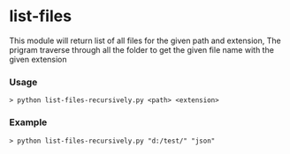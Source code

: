 # list-files
This module will return list of all files for the given path and extension, The prigram traverse through all the folder to get the given file name with the given extension

### Usage
```
> python list-files-recursively.py <path> <extension>

```

### Example

```
> python list-files-recursively.py "d:/test/" "json"

```


